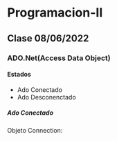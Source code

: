 # Programacion-II
## Clase 08/06/2022
### ADO.Net(Access Data Object)
#### Estados
+ Ado Conectado
+ Ado Desconenctado
##### Ado Conectado
Objeto Connection: 
